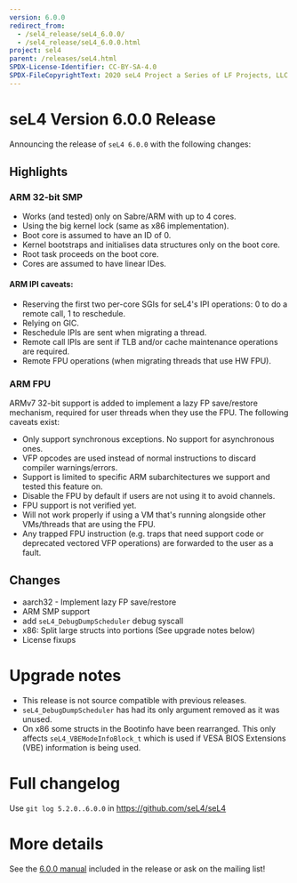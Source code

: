 ```yaml
---
version: 6.0.0
redirect_from:
  - /sel4_release/seL4_6.0.0/
  - /sel4_release/seL4_6.0.0.html
project: sel4
parent: /releases/seL4.html
SPDX-License-Identifier: CC-BY-SA-4.0
SPDX-FileCopyrightText: 2020 seL4 Project a Series of LF Projects, LLC.
---
```

# seL4 Version 6.0.0 Release
 Announcing the release of `seL4 6.0.0` with the following changes:

## Highlights

### ARM 32-bit SMP

- Works (and tested) only on Sabre/ARM with up to 4 cores.
- Using the big kernel lock (same as x86 implementation).
- Boot core is assumed to have an ID of 0.
- Kernel bootstraps and initialises data structures only on the boot core.
- Root task proceeds on the boot core.
- Cores are assumed to have linear IDes.

#### ARM IPI caveats:

- Reserving the first two per-core SGIs for seL4's IPI operations: 0
      to do a remote call, 1 to reschedule.
- Relying on GIC.
- Reschedule IPIs are sent when migrating a thread.
- Remote call IPIs are sent if TLB and/or cache maintenance
      operations are required.
- Remote FPU operations (when migrating threads that use HW FPU).

### ARM FPU
ARMv7 32-bit support is added to implement a lazy FP save/restore
mechanism, required for user threads when they use the FPU. The
following caveats exist:

- Only support synchronous exceptions. No support for asynchronous ones.
- VFP opcodes are used instead of normal instructions to discard
      compiler warnings/errors.
- Support is limited to specific ARM subarchitectures we support and
      tested this feature on.
- Disable the FPU by default if users are not using it to
      avoid channels.
- FPU support is not verified yet.
- Will not work properly if using a VM that's running alongside
      other VMs/threads that are using the FPU.
- Any trapped FPU instruction (e.g. traps that need support code or
      deprecated vectored VFP operations) are forwarded to the user as
      a fault.

## Changes


- aarch32 - Implement lazy FP save/restore
- ARM SMP support
- add `seL4_DebugDumpScheduler` debug syscall
- x86: Split large structs into portions (See upgrade notes below)
- License fixups

# Upgrade notes


- This release is not source compatible with previous releases.
- `seL4_DebugDumpScheduler` has had its only argument removed as it
        was unused.
- On x86 some structs in the Bootinfo have been rearranged. This
        only affects `seL4_VBEModeInfoBlock_t` which is used if VESA
        BIOS Extensions (VBE) information is being used.

# Full changelog
 Use `git log 5.2.0..6.0.0` in
<https://github.com/seL4/seL4>

# More details
 See the
[6.0.0 manual](http://sel4.systems/Info/Docs/seL4-manual-6.0.0.pdf) included in the release or ask on the mailing list!
